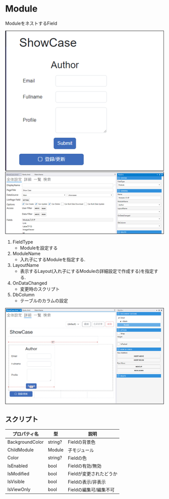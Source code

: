# Module

ModuleをネストするField

<img src="../../images/Module表示.png" alt="Module表示" title="Module表示" style="border: 1px solid;">

<img src="../../images/Module設定.png" alt="Module設定" title="Module設定" style="border: 1px solid;" >

1. FieldType
    - Moduleを設定する
2. ModuleName
    - 入れ子にするModuleを指定する.
3. LayoutName
    - 表示するLayout(入れ子にするModuleの詳細設定で作成する)を指定する.
4. OnDataChanged
    - 変更時のスクリプト
5. DbColumn
    - テーブルのカラムの設定

<img src="../../images/Module詳細.png" alt="Module詳細" title="Module詳細" style="border: 1px solid;">




## スクリプト
| プロパティ名          | 型       | 説明             |
|-----------------|---------|----------------|
| BackgroundColor | string? | Fieldの背景色      | 
| ChildModule     | Module  | 子モジュール         |
| Color           | string? | Fieldの色        |
| IsEnabled       | bool    | Fieldの有効/無効    |
| IsModified      | bool    | Fieldが変更されたどうか |
| IsVisible       | bool    | Fieldの表示/非表示   |
| IsViewOnly      | bool    | Fieldの編集可/編集不可 |

